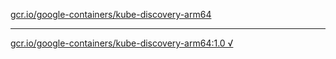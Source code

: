 [gcr.io/google-containers/kube-discovery-arm64](https://hub.docker.com/r/anjia0532/google-containers.kube-discovery-arm64/tags/) 

----
[gcr.io/google-containers/kube-discovery-arm64:1.0 √](https://hub.docker.com/r/anjia0532/google-containers.kube-discovery-arm64/tags/)

